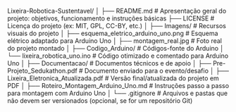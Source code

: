 Lixeira-Robotica-Sustentavel/
│
├── README.md                      # Apresentação geral do projeto: objetivos, funcionamento e instruções básicas
├── LICENSE                        # Licença do projeto (ex: MIT, GPL, CC-BY, etc.)
│
├── Imagens/                      # Recursos visuais do projeto
│   ├── esquema_eletrico_arduino_uno.png  # Esquema elétrico adaptado para Arduino Uno
│   ├── montagem_real.jpg                  # Foto real do projeto montado
│
├── Codigo_Arduino/               # Códigos-fonte do Arduino
│   └── lixeira_robotica_uno.ino         # Código otimizado e comentado para Arduino Uno
│
├── Documentacao/                 # Documentos técnicos e de apoio
│   ├── Pre-Projeto_Sedukathon.pdf        # Documento enviado para o evento/desafio
│   ├── Lixeira_Eletronica_Atualizada.pdf # Versão final/atualizada do projeto em PDF
│   ├── Roteiro_Montagem_Arduino_Uno.md   # Instruções passo a passo para montagem com Arduino Uno
│
└── .gitignore                    # Arquivos e pastas que não devem ser versionados (opcional, se for um repositório Git)
